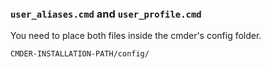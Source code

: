 ### `user_aliases.cmd` and `user_profile.cmd`
You need to place both files inside the cmder's config folder.
```bash
CMDER-INSTALLATION-PATH/config/
```
